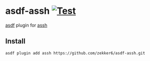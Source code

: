 # asdf-assh [![Test](https://github.com/zekker6/asdf-assh/actions/workflows/test.yml/badge.svg)](https://github.com/zekker6/asdf-assh/actions/workflows/test.yml)

[asdf](https://asdf-vm.com/) plugin for [assh](https://github.com/moul/assh)

## Install

```shell
asdf plugin add assh https://github.com/zekker6/asdf-assh.git
```
